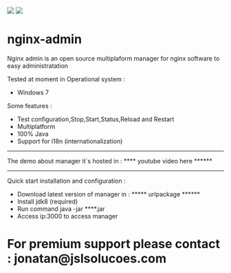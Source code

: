 [![][travis img]][travis]
[![][license img]][license]

[travis]:https://travis-ci.org/jslsolucoes/nginx-admin
[travis img]:https://travis-ci.org/jslsolucoes/nginx-admin.svg?branch=master

[license]:LICENSE
[license img]:https://img.shields.io/badge/License-Apache%202-blue.svg


# nginx-admin
Nginx admin is an open source multiplaform manager for nginx software to easy administratation 
 
Tested at moment in Operational system :
<ul>
	<li>Windows 7</li>
</ul>

Some features :
<ul>
	<li>Test configuration,Stop,Start,Status,Reload and Restart</li>
	<li>Multiplatform</li>
	<li>100% Java</li>
	<li>Support for i18n (internationalization)</li>
</ul>


<hr/>
The demo about manager it`s hosted in : 
**** youtube video here ******

<hr/>
Quick start installation and configuration : 

* Download latest version of manager in : ***** urlpackage ******
* Install jdk8 (required)
* Run command java -jar ****.jar 
* Access ip:3000 to access manager

<h1>For premium support please contact : jonatan@jslsolucoes.com</h2>


